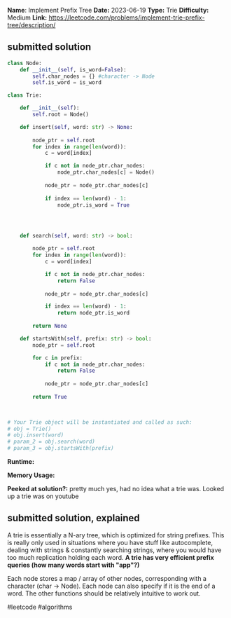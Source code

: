 **Name**: Implement Prefix Tree
**Date:** 2023-06-19
**Type:** Trie
**Difficulty:** Medium 
**Link:** https://leetcode.com/problems/implement-trie-prefix-tree/description/



## submitted solution
```python
class Node:
    def __init__(self, is_word=False):
        self.char_nodes = {} #character -> Node
        self.is_word = is_word

class Trie:

    def __init__(self):
        self.root = Node()

    def insert(self, word: str) -> None:
        
        node_ptr = self.root
        for index in range(len(word)):
            c = word[index]

            if c not in node_ptr.char_nodes:
                node_ptr.char_nodes[c] = Node()
            
            node_ptr = node_ptr.char_nodes[c]
            
            if index == len(word) - 1:
                node_ptr.is_word = True




    def search(self, word: str) -> bool:

        node_ptr = self.root
        for index in range(len(word)):
            c = word[index]

            if c not in node_ptr.char_nodes:
                return False
            
            node_ptr = node_ptr.char_nodes[c]

            if index == len(word) - 1:
                return node_ptr.is_word
        
        return None

    def startsWith(self, prefix: str) -> bool:
        node_ptr = self.root

        for c in prefix:
            if c not in node_ptr.char_nodes:
                return False
            
            node_ptr = node_ptr.char_nodes[c]
        
        return True
        


# Your Trie object will be instantiated and called as such:
# obj = Trie()
# obj.insert(word)
# param_2 = obj.search(word)
# param_3 = obj.startsWith(prefix)
```
**Runtime:** 

**Memory Usage:** 

**Peeked at solution?:** pretty much yes, had no idea what a trie was. Looked up a trie was on youtube

## submitted solution, explained

A trie is essentially a N-ary tree, which is optimized for string prefixes. This is really only used in situations where you have stuff like autocomplete, dealing with strings & constantly searching strings, where you would have too much replication holding each word. **A trie has very efficient prefix queries (how many words start with "app"?)**

Each node stores a map / array of other nodes, corresponding with a character (char -> Node). Each node can also specify if it is the end of a word. The other functions should be relatively intuitive to work out.


#leetcode #algorithms 